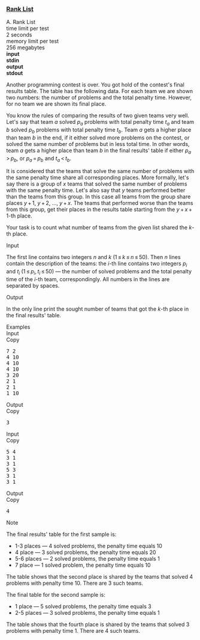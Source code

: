 <h3><a href="https://codeforces.com/contest/166/problem/A" target="_blank" rel="noopener noreferrer">Rank List</a></h3>

<div class="header"><div class="title">A. Rank List</div><div class="time-limit"><div class="property-title">time limit per test</div>2 seconds</div><div class="memory-limit"><div class="property-title">memory limit per test</div>256 megabytes</div><div class="input-file input-standard" style="font-weight: bold"><div class="property-title">input</div>stdin</div><div class="output-file output-standard" style="font-weight: bold"><div class="property-title">output</div>stdout</div></div><div><p>Another programming contest is over. You got hold of the contest's final results table. The table has the following data. For each team we are shown two numbers: the number of problems and the total penalty time. However, for no team we are shown its final place.</p><p>You know the rules of comparing the results of two given teams very well. Let's say that team <span class="tex-span"><i>a</i></span> solved <span class="tex-span"><i>p</i><sub class="lower-index"><i>a</i></sub></span> problems with total penalty time <span class="tex-span"><i>t</i><sub class="lower-index"><i>a</i></sub></span> and team <span class="tex-span"><i>b</i></span> solved <span class="tex-span"><i>p</i><sub class="lower-index"><i>b</i></sub></span> problems with total penalty time <span class="tex-span"><i>t</i><sub class="lower-index"><i>b</i></sub></span>. Team <span class="tex-span"><i>a</i></span> gets a higher place than team <span class="tex-span"><i>b</i></span> in the end, if it either solved more problems on the contest, or solved the same number of problems but in less total time. In other words, team <span class="tex-span"><i>a</i></span> gets a higher place than team <span class="tex-span"><i>b</i></span> in the final results' table if either <span class="tex-span"><i>p</i><sub class="lower-index"><i>a</i></sub> > <i>p</i><sub class="lower-index"><i>b</i></sub></span>, or <span class="tex-span"><i>p</i><sub class="lower-index"><i>a</i></sub> = <i>p</i><sub class="lower-index"><i>b</i></sub></span> and <span class="tex-span"><i>t</i><sub class="lower-index"><i>a</i></sub> < <i>t</i><sub class="lower-index"><i>b</i></sub></span>. </p><p>It is considered that the teams that solve the same number of problems with the same penalty time share all corresponding places. More formally, let's say there is a group of <span class="tex-span"><i>x</i></span> teams that solved the same number of problems with the same penalty time. Let's also say that <span class="tex-span"><i>y</i></span> teams performed better than the teams from this group. In this case all teams from the group share places <span class="tex-span"><i>y</i> + 1</span>, <span class="tex-span"><i>y</i> + 2</span>, <span class="tex-span">...</span>, <span class="tex-span"><i>y</i> + <i>x</i></span>. The teams that performed worse than the teams from this group, get their places in the results table starting from the <span class="tex-span"><i>y</i> + <i>x</i> + 1</span>-th place.</p><p>Your task is to count what number of teams from the given list shared the <span class="tex-span"><i>k</i></span>-th place. </p></div><div class="input-specification"><div class="section-title">Input</div><p>The first line contains two integers <span class="tex-span"><i>n</i></span> and <span class="tex-span"><i>k</i></span> (<span class="tex-span">1 ≤ <i>k</i> ≤ <i>n</i> ≤ 50</span>). Then <span class="tex-span"><i>n</i></span> lines contain the description of the teams: the <span class="tex-span"><i>i</i></span>-th line contains two integers <span class="tex-span"><i>p</i><sub class="lower-index"><i>i</i></sub></span> and <span class="tex-span"><i>t</i><sub class="lower-index"><i>i</i></sub></span> (<span class="tex-span">1 ≤ <i>p</i><sub class="lower-index"><i>i</i></sub>, <i>t</i><sub class="lower-index"><i>i</i></sub> ≤ 50</span>) — the number of solved problems and the total penalty time of the <span class="tex-span"><i>i</i></span>-th team, correspondingly. All numbers in the lines are separated by spaces. </p></div><div class="output-specification"><div class="section-title">Output</div><p>In the only line print the sought number of teams that got the <span class="tex-span"><i>k</i></span>-th place in the final results' table.</p></div><div class="sample-tests"><div class="section-title">Examples</div><div class="sample-test"><div class="input"><div class="title">Input<div title="Copy" data-clipboard-target="#id009644367436493007" id="id009894507062482888" class="input-output-copier">Copy</div></div><pre id="id009644367436493007">7 2<br>4 10<br>4 10<br>4 10<br>3 20<br>2 1<br>2 1<br>1 10<br></pre></div><div class="output"><div class="title">Output<div title="Copy" data-clipboard-target="#id0005447829065764365" id="id005882592676912185" class="input-output-copier">Copy</div></div><pre id="id0005447829065764365">3<br></pre></div><div class="input"><div class="title">Input<div title="Copy" data-clipboard-target="#id007639613565858658" id="id0011020270420115952" class="input-output-copier">Copy</div></div><pre id="id007639613565858658">5 4<br>3 1<br>3 1<br>5 3<br>3 1<br>3 1<br></pre></div><div class="output"><div class="title">Output<div title="Copy" data-clipboard-target="#id00033085607845332876" id="id002723491032762927" class="input-output-copier">Copy</div></div><pre id="id00033085607845332876">4<br></pre></div></div></div><div class="note"><div class="section-title">Note</div><p>The final results' table for the first sample is: </p><ul> <li> 1-3 places — 4 solved problems, the penalty time equals 10 </li><li> 4 place — 3 solved problems, the penalty time equals 20 </li><li> 5-6 places — 2 solved problems, the penalty time equals 1 </li><li> 7 place — 1 solved problem, the penalty time equals 10 </li></ul><p>The table shows that the second place is shared by the teams that solved 4 problems with penalty time 10. There are 3 such teams.</p><p>The final table for the second sample is:</p><ul> <li> 1 place — 5 solved problems, the penalty time equals 3 </li><li> 2-5 places — 3 solved problems, the penalty time equals 1 </li></ul><p>The table shows that the fourth place is shared by the teams that solved 3 problems with penalty time 1. There are 4 such teams.</p></div>